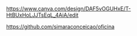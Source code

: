 https://www.canva.com/design/DAF5vOGUHxE/T-HtBUxHoLJJTsEqL_4AiA/edit

https://github.com/simaraconceicao/oficina
